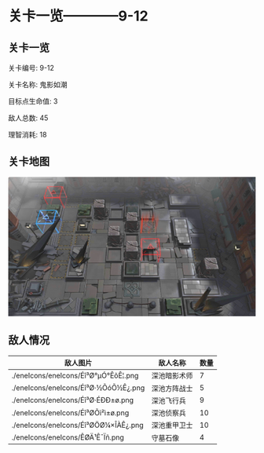 # 关卡一览————9-12


## 关卡一览

关卡编号: 9-12

关卡名称: 鬼影如潮

目标点生命值: 3

敌人总数: 45

理智消耗: 18


## 关卡地图
![9-12](./oprMap/9-12.png)

## 敌人情况

| 敌人图片 | 敌人名称 | 数量  |
|---------|-----|-----|
| ./eneIcons/eneIcons/Éî³Ø°µÓ°ÊõÊ¦.png| 深池暗影术师  |   7  |
| ./eneIcons/eneIcons/Éî³Ø·½ÕóÕ½Ê¿.png| 深池方阵战士  |   5  |
| ./eneIcons/eneIcons/Éî³Ø·ÉÐÐ±ø.png| 深池飞行兵  |   9  |
| ./eneIcons/eneIcons/Éî³ØÕì²ì±ø.png| 深池侦察兵  |   10  |
| ./eneIcons/eneIcons/Éî³ØÖØ¼×ÎÀÊ¿.png| 深池重甲卫士  |   10  |
| ./eneIcons/eneIcons/ÊØÄ¹Ê¯Ïñ.png| 守墓石像  |   4  |
